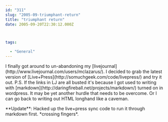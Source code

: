 ```yaml
---
id: "311"
slug: "2005-09-triumphant-return"
title: "triumphant return"
date: 2005-09-20T22:30:12.000Z



tags:

  - "General"
---
```

<div class="sqs-html-content">
  <p>I finally got around to un-abandoning my [livejournal](http://www.livejournal.com/users/mclazarus/).  I decided to grab the latest version of [Live+Press](http://somuchgeek.com/code/livepress/) and try it out.
P.S. If the links in LJ are all busted it's because I got used to writing with [markdown](http://daringfireball.net/projects/markdown/) turned on in wordpress.  It may be yet another hurdle that needs to be overcome.  Or I can go back to writing out HTML longhand like a caveman.</p>
<p>**Update**: Hacked up the live+press sync code to run it through markdown first.  *crossing fingers*. </p>
</div>
